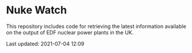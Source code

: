# Nuke Watch

This repository includes code for retrieving the latest information available on the output of EDF nuclear power plants in the UK.

Last updated: 2021-07-04 12:09